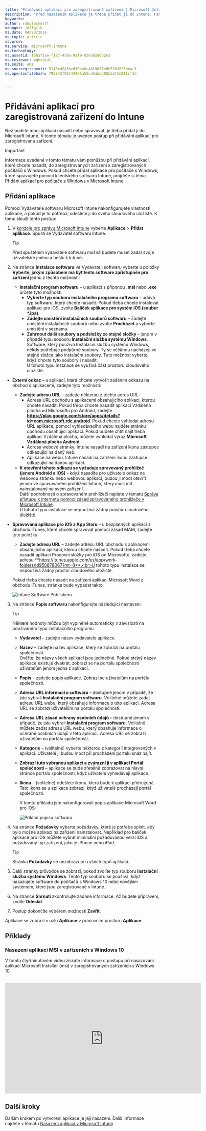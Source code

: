 ```yaml
---
title: "Přidávání aplikací pro zaregistrovaná zařízení | Microsoft Intune"
description: "Před nasazením aplikace je třeba přidat ji do Intune. Pak je k dispozici v konzole Intune, kde ji můžete nasadit a spravovat."
keywords: 
author: robstackmsft
manager: jeffgilb
ms.date: 04/28/2016
ms.topic: article
ms.prod: 
ms.service: microsoft-intune
ms.technology: 
ms.assetid: f5b1f1ae-f177-450a-9af9-936a02d052e3
ms.reviewer: mghadial
ms.suite: ems
ms.sourcegitcommit: 5140c4943be630ea8e48f80f7e6b590d223beac1
ms.openlocfilehash: 795843f012434e1a50cd6abab05b6af2c811cf3e


---
```


# Přidávání aplikací pro zaregistrovaná zařízení do Intune

Než budete moci aplikaci nasadit nebo spravovat, je třeba přidat ji do Microsoft Intune. V tomto tématu je uveden postup při přidávání aplikací pro zaregistrovaná zařízení.


> [!IMPORTANT]
> Informace uvedené v tomto tématu vám pomůžou při přidávání aplikací, které chcete nasadit, do zaregistrovaných zařízení a zaregistrovaných počítačů s Windows. Pokud chcete přidat aplikace pro počítače s Windows, které spravujete pomocí klientského softwaru Intune, projděte si téma [Přidání aplikací pro počítače s Windows v Microsoft Intune](add-apps-for-windows-pcs-in-microsoft-intune.md).

## Přidání aplikace
Pomocí Vydavatele softwaru Microsoft Intune nakonfigurujete vlastnosti aplikace, a pokud je to potřeba, odešlete ji do svého cloudového úložiště. K tomu slouží tento postup:

1.  V [konzole pro správu Microsoft Intune](https://manage.microsoft.com) vyberte **Aplikace** &gt; **Přidat aplikace**. Spustí se Vydavatel softwaru Intune.

    > [!TIP]
    > Před spuštěním vydavatele softwaru možná budete muset zadat svoje uživatelské jméno a heslo k Intune.

2.  Na stránce **Instalace softwaru** ve Vydavateli softwaru vyberte u položky **Vyberte, jakým způsobem má být tento software zpřístupněn pro zařízení** jednu z těchto možností:
    - **Instalační program softwaru** – u aplikací s příponou **.msi** nebo **.exe** určete tyto možnosti:
        - **Vyberte typ souboru instalačního programu softwaru** – udává typ softwaru, který chcete nasadit. Pokud třeba chcete instalovat aplikaci pro iOS, zvolte **Balíček aplikace pro systém iOS (soubor &#42;.ipa)**.
        - **Zadejte umístění instalačních souborů softwaru** – Zadejte umístění instalačních souborů nebo zvolte **Procházet** a vyberte umístění v seznamu.
        - **Zahrnout další soubory a podsložky ze stejné složky** – jenom v případě typu souboru **Instalační služba systému Windows**.<br>Software, který používá Instalační službu systému Windows, někdy potřebuje podpůrné soubory. Ty se většinou nacházejí ve stejné složce jako instalační soubory. Tuto možnost vyberte, když chcete tyto soubory i nasadit.<br>U tohoto typu instalace se využívá část prostoru cloudového úložiště.

  -   **Externí odkaz** – u aplikací, které chcete vytvořit zadáním odkazu na obchod s aplikacemi, zadejte tyto možnosti:

        - **Zadejte adresu URL** – zadejte některou z těchto adres URL:
            - Adresa URL obchodu s aplikacemi obsahujícího aplikaci, kterou chcete nasadit. Pokud třeba chcete nasadit aplikaci Vzdálená plocha od Microsoftu pro Android, zadejte **https://play.google.com/store/apps/details?id=com.microsoft.rdc.android**. Pokud chcete vyhledat adresu URL aplikace, pomocí vyhledávacího webu najděte stránku obchodu obsahující aplikaci. Pokud budete chtít najít třeba aplikaci Vzdálená plocha, můžete vyhledat výraz **Microsoft Vzdálená plocha Android**.
            - Adresa webové stránky. Intune nasadí na zařízení ikonu zástupce odkazující na daný web.
            - Aplikace na webu. Intune nasadí na zařízení ikonu zástupce odkazující na danou aplikaci.
        - **K otevření tohoto odkazu se vyžaduje spravovaný prohlížeč (jenom Android a iOS)** – když nasadíte pro uživatele odkaz na webovou stránku nebo webovou aplikaci, budou ji moct otevřít jenom ve spravovaném prohlížeči Intune, který musí mít nainstalovaný na svém zařízení.<br>Další podrobnosti o spravovaném prohlížeči najdete v tématu [Správa přístupu k internetu pomocí zásad spravovaného prohlížeče v Microsoft Intune](manage-internet-access-using-managed-browser-policies.md).<br>U tohoto typu instalace se nepoužívá žádný prostor cloudového úložiště.

  -   **Spravovaná aplikace pro iOS z App Storu** – u bezplatných aplikací z obchodu iTunes, které chcete spravovat pomocí zásad MAM, zadejte tyto položky:

        - **Zadejte adresu URL** – zadejte adresu URL obchodu s aplikacemi obsahujícího aplikaci, kterou chcete nasadit. Pokud třeba chcete nasadit aplikaci Pracovní složky pro iOS od Microsoftu, zadejte adresu **https://itunes.apple.com/us/app/work-folders/id950878067?mt=8**.<br>U tohoto typu instalace se nepoužívá žádný prostor cloudového úložiště.

        Pokud třeba chcete nasadit na zařízení aplikaci Microsoft Word z obchodu iTunes, stránka bude vypadat takto:
        
        ![Intune Software Publisheru](./media/publisher-for-mobile.png)

3.  Na stránce **Popis softwaru** nakonfigurujte následující nastavení:

    > [!TIP]
    > Některé hodnoty můžou být vyplněné automaticky v závislosti na používaném typu instalačního programu.

    - **Vydavatel** – zadejte název vydavatele aplikace.
    - **Název** – zadejte název aplikace, který se zobrazí na portálu společnosti.<br>Ověřte, že názvy všech aplikací jsou jedinečné. Pokud stejný název aplikace existuje dvakrát, zobrazí se na portálu společnosti uživatelům jenom jedna z aplikací.
    - **Popis** – zadejte popis aplikace. Zobrazí se uživatelům na portálu společnosti.
    - **Adresa URL informací o softwaru** – dostupné jenom v případě, že jste vybrali **Instalační program softwaru**. Volitelně můžete zadat adresu URL webu, který obsahuje informace o této aplikaci. Adresa URL se zobrazí uživatelům na portálu společnosti.
    - **Adresa URL zásad ochrany osobních údajů** – dostupné jenom v případě, že jste vybrali **Instalační program softwaru**. Volitelně můžete zadat adresu URL webu, který obsahuje informace o ochraně osobních údajů v této aplikaci. Adresa URL se zobrazí uživatelům na portálu společnosti.
    - **Kategorie** – (volitelné) vyberte některou z kategorií integrovaných v aplikaci. Uživatelé ji budou moct při procházení portálu snáz najít.
    - **Zobrazí tuto vybranou aplikaci a zvýrazní ji v aplikaci Portál společnosti** – aplikace se bude zřetelně zobrazovat na hlavní stránce portálu společnosti, když uživatelé vyhledávají aplikace.
    - **Ikona** – (volitelné) odešlete ikonu, která bude k aplikaci přidružená. Tato ikona se u aplikace zobrazí, když uživatelé procházejí portál společnosti.

        V tomto příkladu jste nakonfigurovali popis aplikace Microsoft Word pro iOS:

        ![Příklad popisu softwaru](./media/ios-software-description.png)

4.  Na stránce **Požadavky** vyberte požadavky, které je potřeba splnit, aby bylo možné aplikaci na zařízení nainstalovat. Například pro balíček aplikace pro iOS můžete vybrat minimální požadovanou verzi iOS a požadovaný typ zařízení, jako je iPhone nebo iPad.

    > [!TIP]
    > Stránka **Požadavky** se nezobrazuje u všech typů aplikací.

5.  Další stránky průvodce se zobrazí, pokud zvolíte typ souboru **Instalační služba systému Windows**. Tento typ souboru se používá, když nasazujete software do počítačů s Windows 10 nebo novějším systémem, které jsou zaregistrované v Intune.

6.  Na stránce **Shrnutí** zkontrolujte zadané informace. Až budete připravení, zvolte **Odeslat**.

7.  Postup dokončíte výběrem možnosti **Zavřít**.

Aplikace se zobrazí v uzlu **Aplikace** v pracovním prostoru **Aplikace**.

## Příklady

### Nasazení aplikací MSI v zařízeních s Windows 10
V tomto čtyřminutovém videu získáte informace o postupu při nasazování aplikací Microsoft Installer (msi) v zaregistrovaných zařízeních s Windows 10.<br><br>

<iframe src="https://channel9.msdn.com/Series/How-to-Control-the-Uncontrolled/6--How-to-Deploy-MSI-Applications-to-Windows-10-Using-Intune-and-Mobile-Device-Management-MDM/player" width="640" height="360" allowFullScreen frameBorder="0"></iframe>

## Další kroky

Dalším krokem po vytvoření aplikace je její nasazení. Další informace najdete v tématu [Nasazení aplikací v Microsoft Intune](deploy-apps.md)






<!--HONumber=Jun16_HO4-->


